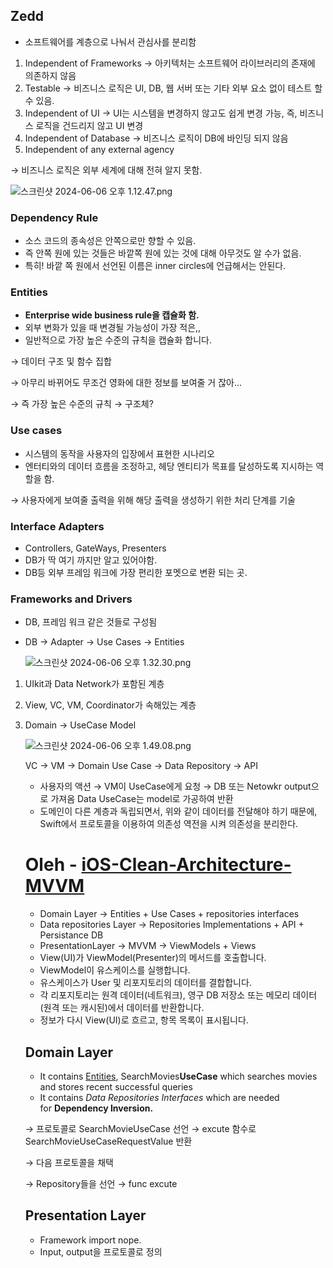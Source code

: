 ## Zedd

- 소프트웨어를 계층으로 나눠서 관심사를 분리함
1. Independent of Frameworks → 아키텍처는 소프트웨어 라이브러리의 존재에 의존하지 않음
2. Testable → 비즈니스 로직은 UI, DB, 웹 서버 또는 기타 외부 요소 없이 테스트 할 수 있음.
3. Independent of UI → UI는 시스템을 변경하지 않고도 쉽게 변경 가능, 즉, 비즈니스 로직을 건드리지 않고 UI 변경
4. Independent of Database
→ 비즈니스 로직이 DB에 바인딩 되지 않음
5. Independent of any external agency

→ 비즈니스 로직은 외부 세계에 대해 전혀 알지 못함.

![스크린샷 2024-06-06 오후 1.12.47.png](https://prod-files-secure.s3.us-west-2.amazonaws.com/2a65dd92-1694-460a-a843-42f41adf38d8/a44ff26b-1eef-49c6-ad47-894d389f6322/%E1%84%89%E1%85%B3%E1%84%8F%E1%85%B3%E1%84%85%E1%85%B5%E1%86%AB%E1%84%89%E1%85%A3%E1%86%BA_2024-06-06_%E1%84%8B%E1%85%A9%E1%84%92%E1%85%AE_1.12.47.png)

### Dependency Rule

- 소스 코드의 종속성은 안쪽으로만 향할 수 있음.
- 즉 안쪽 원에 있는 것들은 바깥쪽 원에 있는 것에 대해 아무것도 알 수가 없음.
- 특히! 바깥 쪽 원에서 선언된 이름은 inner circles에 언급해서는 안된다.

### Entities

- **Enterprise wide business rule을 캡슐화 함.**
- 외부 변화가 있을 때 변경될 가능성이 가장 적은,,
- 일반적으로 가장 높은 수준의 규칙을 캡슐화 합니다.

→ 데이터 구조 및 함수 집합

→ 아무리 바뀌어도 무조건 영화에 대한 정보를 보여줄 거 잖아…

→ 즉 가장 높은 수준의 규칙 → 구조체?

### Use cases

- 시스템의 동작을 사용자의 입장에서 표현한 시나리오
- 엔터티와의 데이터 흐름을 조정하고, 헤당 엔티티가 목표를 달성하도록 지시하는 역할을 함.

→ 사용자에게 보여줄 출력을 위해 해당 출력을 생성하기 위한 처리 단계를 기술

### Interface Adapters

- Controllers, GateWays, Presenters
- DB가 딱 여기 까지만 알고 있어야함.
- DB등 외부 프레임 워크에 가장 편리한 포멧으로 변환 되는 곳.

### Frameworks and Drivers

- DB, 프레임 워크 같은 것들로 구성됨
- DB → Adapter → Use Cases → Entities
    
    ![스크린샷 2024-06-06 오후 1.32.30.png](https://prod-files-secure.s3.us-west-2.amazonaws.com/2a65dd92-1694-460a-a843-42f41adf38d8/4b4e73e1-92bb-4e82-9e52-9901b076d686/%E1%84%89%E1%85%B3%E1%84%8F%E1%85%B3%E1%84%85%E1%85%B5%E1%86%AB%E1%84%89%E1%85%A3%E1%86%BA_2024-06-06_%E1%84%8B%E1%85%A9%E1%84%92%E1%85%AE_1.32.30.png)
    
1. UIkit과 Data Network가 포함된 계층
2. View, VC, VM, Coordinator가 속해있는 계층
3. Domain → UseCase Model
    
    ![스크린샷 2024-06-06 오후 1.49.08.png](https://prod-files-secure.s3.us-west-2.amazonaws.com/2a65dd92-1694-460a-a843-42f41adf38d8/8b47034a-9f62-414e-811d-f2cb4f2cb124/%E1%84%89%E1%85%B3%E1%84%8F%E1%85%B3%E1%84%85%E1%85%B5%E1%86%AB%E1%84%89%E1%85%A3%E1%86%BA_2024-06-06_%E1%84%8B%E1%85%A9%E1%84%92%E1%85%AE_1.49.08.png)
    
    VC → VM → Domain Use Case → Data Repository → API
    
    - 사용자의 액션 → VM이 UseCase에게 요청
    → DB 또는 Netowkr output으로 가져옴
    Data UseCase는 model로 가공하여 반환
    - 도메인이 다른 계층과 독립되면서, 위와 같이 데이터를 전달해야 하기 때문에, Swift에서 프로토콜을 이용하여 의존성 역전을 시켜 의존성을 분리한다.
    
    ### 
    
    # **Oleh -** [iOS-Clean-Architecture-MVVM](https://github.com/kudoleh/iOS-Clean-Architecture-MVVM)
    
    - Domain Layer
    → Entities + Use Cases + repositories interfaces
    - Data repositories Layer 
    → Repositories Implementations + API + Persistance DB
    - PresentationLayer
    → MVVM → ViewModels + Views
    - View(UI)가 ViewModel(Presenter)의 메서드를 호출합니다.
    - ViewModel이 유스케이스를 실행합니다.
    - 유스케이스가 User 및 리포지토리의 데이터를 결합합니다.
    - 각 리포지토리는 원격 데이터(네트워크), 영구 DB 저장소 또는 메모리 데이터(원격 또는 캐시된)에서 데이터를 반환합니다.
    - 정보가 다시 View(UI)로 흐르고, 항목 목록이 표시됩니다.
    
    ## Domain Layer
    
    - It contains [Entities](https://github.com/kudoleh/iOS-Clean-Architecture-MVVM/tree/master/ExampleMVVM/Domain/Entities), SearchMovies**UseCase** which searches movies and stores recent successful queries
    - It contains *Data Repositories Interfaces* which are needed for **Dependency Inversion.**
    
    → 프로토콜로 SearchMovieUseCase 선언
       → excute 함수로 SearchMovieUseCaseRequestValue 반환
    
    → 다음 프로토콜을 채택 
    
    → Repository들을 선언
    → func excute
    
    ## Presentation Layer
    
    - Framework import nope.
    - Input, output을 프로토콜로 정의